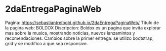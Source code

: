 # 2daEntregaPaginaWeb
Pagina: https://sebastiantreibold.github.io/2daEntregaPaginaWeb/
Titulo de la pagina web: BOLDOX
Discripcion: Boldox es un pagina que invita explorar mas sobre la musica, mostrando noticias, nuevos lanzamintos y recomendaciones.
Cambios sobre la primer entrega: se utilizo bootstrap, grid y se modifico a que sea responsive.
